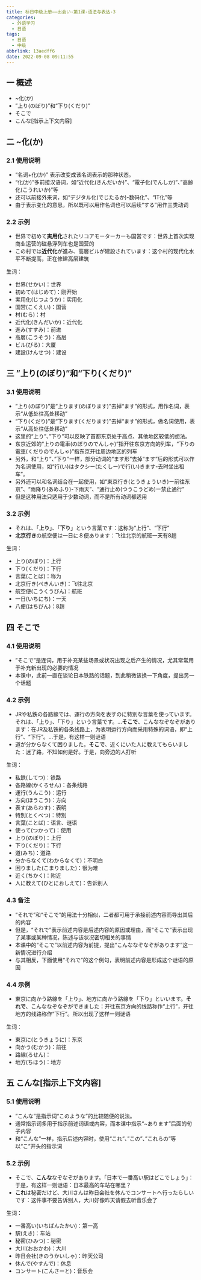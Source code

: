 ```yaml
---
title: 标日中级上册——出会い-第1课-语法与表达-3
categories:
  - 外语学习
  - 日语
tags:
  - 日语
  - 中级
abbrlink: 13aedff6
date: 2022-09-08 09:11:55
---
```

## 一 概述

* ~化(か)
* ”上り(のぼり)”和“下り(くだり)”
* そこで
* こんな[指示上下文内容]

<!--more-->

## 二 ~化(か)

### 2.1 使用说明

* “名词+化(か)” 表示改变成该名词表示的那种状态。
* “化(か)”多前接汉语词，如“近代化(きんだいか)”、“電子化(でんしか)”、”高齢化(こうれいか)”等
* 还可以前接外来词，如“デジタル化(でじたるか)-数码化”、“IT化”等
* 由于表示变化的意思，所以既可以用作名词也可以后续“する”用作三类动词

### 2.2 示例

* 世界で初めて**実用化**されたリコアモーターカーも国営です：世界上首次实现商业运营的磁悬浮列车也是国营的
* この村では**近代化**が進み、高層ビルが建設されています：这个村的现代化水平不断提高，正在修建高层建筑

生词：

* 世界(せかい)：世界
* 初めて(はじめて)：刚开始
* 実用化(じつようか)：实用化
* 国営(こくえい)：国营
* 村(むら)：村
* 近代化(きんだいか)：近代化
* 進み(すすみ)：前进
* 高層(こうそう)：高层
* ビル(びる)：大厦
* 建設(けんせつ)：建设

## 三 ”上り(のぼり)”和“下り(くだり)”

### 3.1 使用说明

* ”上り(のぼり)”是“上ります(のぼります)”去掉“ます”的形式，用作名词，表示“从低处往高处移动”
* “下り(くだり)”是“下ります(くだります)”去掉“ます”的形式，做名词使用，表示“从高处往低处移动”
* 这里的“上り”、”下り”可以反映了首都东京处于高点、其他地区较低的想法。
* 东京近郊的“上りの電車(のぼりのでんしゃ)”指开往东京方向的列车，“下りの電車(くだりのでんしゃ)”指东京开往周边地区的列车
* 另外，和“上り”、”下り”一样，部分动词的“ます形”去掉“ます”后的形式可以作为名词使用，如“行(い)はタクシー(たくしー)で行(い)きます-去时坐出租车”。
* 另外还可以和名词结合在一起使用，如“東京行き(とうきょういき)ー前往东京”、“雨降り(あめふり)-下雨天”、“通行止め(つうこうどめ)ー禁止通行”
* 但是这种用法只适用于少数动词，而不是所有动词都适用

### 3.2 示例

* それは、「**上り**」、「**下り**」という言葉です：这称为“上行”、“下行”
* **北京行き**の航空便は一日に８便あります：飞往北京的航班一天有8趟

生词：

* 上り(のぼり)：上行
* 下り(くだり)：下行
* 言葉(ことば)：称为
* 北京行き(ぺきんいき)：飞往北京
* 航空便(こうくうびん)：航班
* 一日(いちにち)：一天
* 八便(はちびん)：8趟

## 四  そこで

### 4.1 使用说明

* ”そこで”是连词，用于补充某些场景或状况出现之后产生的情况，尤其常常用于补充新出现的必要的情况
* 本课中，此前一直在谈论日本铁路的话题，到此稍微该换一下角度，提出另一个话题

### 4.2 示例

* JRや私鉄の各路線では、運行の方向を表すのに特別な言葉を使っています。それは、「上り」、「下り」という言葉です。…**そこで**、こんななぞなぞがあります：在JR及私铁的各条线路上，为表明运行方向而采用特殊的词语，即“上行”、“下行”。...于是，有这样一则谜语
* 道が分からなくて困りました。**そこで**、近くにいた人に教えてもらいました：迷了路，不知如何是好。于是，向旁边的人打听

生词：

* 私鉄(してつ)：铁路
* 各路線(かくろせん)：各条线路
* 運行(うんこう)：运行
* 方向(ほうこう)：方向
* 表す(あらわす)：表明
* 特別(とくべつ)：特別
* 言葉(ことば)：语言、谜语
* 使って(つかって)：使用
* 上り(のぼり)：上行
* 下り(くだり)：下行
* 道(みち)：道路
* 分からなくて(わからなくて)：不明白
* 困りました(こまりました)：很为难
* 近く(ちかく)：附近
* 人に教えて(ひとにおしえて)：告诉别人

### 4.3 备注

* “それで”和“そこで”的用法十分相似，二者都可用于承接前述内容而导出其后的内容
* 但是，“それで”表示前述内容是后述内容的原因或理由，而“そこで”表示出现了某事或某种情况，陈述与该状况密切相关的事情
* 本课中的“そこで”以前述内容为前提，提出“こんななぞなぞがあります”这一新情况进行介绍
* 与其相反，下面使用“それで”的这个例句，表明前述内容是形成这个谜语的原因

### 4.4 示例

* 東京に向かう路線を「上り」、地方に向かう路線を「下り」といいます。**それで**、こんななぞなぞができました：开往东京方向的线路称作“上行”，开往地方的线路称作“下行”。所以出现了这样一则谜语

生词：

* 東京に(とうきょうに)：东京
* 向かう(むかう)：前往
* 路線(ろせん)：
* 地方(ちほう)：地方

## 五 こんな[指示上下文内容]

### 5.1 使用说明

* ”こんな”是指示词“このような”的比较随便的说法。
* 通常指示词多用于指示前述词语或内容，而本课中指示“~あります”后面的句子内容
* 和“こんな”一样，指示后述内容时，使用“これ”、”この”、”これらの”等以“こ”开头的指示词

### 5.2 示例

* そこで、**こんな**なぞなぞがあります。「日本で一番高い駅はどこでしょう」：于是，有这样一则谜语：日本最高的车站在哪里？
* **これ**は秘密だけど、大川さんは昨日会社を休んでコンサートへ行ったらしいです：这件事不要告诉别人，大川好像昨天请假去听音乐会了

生词：

* 一番高い(いちばんたかい)：第一高
* 駅(えき)：车站
* 秘密(ひみつ)：秘密
* 大川(おおかわ)：大川
* 昨日会社(きのうかいしゃ)：昨天公司
* 休んで(やすんで)：休息
* コンサート(こんさーと)：音乐会



